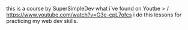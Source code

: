 this is a course by SuperSimpleDev what i´ve found
on Youtbe > / https://www.youtube.com/watch?v=G3e-cpL7ofcs
i do this lessons for practicing my web dev skills.
